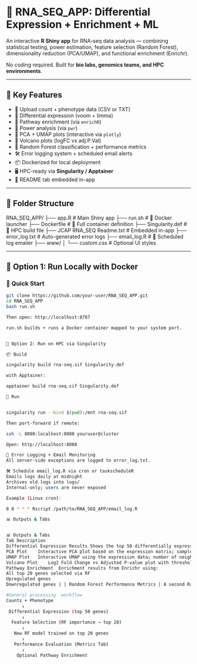 # 🧬 RNA_SEQ_APP: Differential Expression + Enrichment + ML

An interactive **R Shiny app** for RNA-seq data analysis — combining statistical testing, power estimation, feature selection (Random Forest), dimensionality reduction (PCA/UMAP), and functional enrichment (Enrichr).

No coding required. Built for **bio labs, genomics teams, and HPC environments**.

---

## 🚀 Key Features

- 📂 Upload count + phenotype data (CSV or TXT)
- 🧬 Differential expression (voom + limma)
- 🧠 Pathway enrichment (via `enrichR`)
- 🧪 Power analysis (via `pwr`)
- 🌌 PCA + UMAP plots (interactive via `plotly`)
- 🌋 Volcano plots (logFC vs adj.P.Val)
- 🌲 Random Forest classification + performance metrics
- 🛠️ Error logging system + scheduled email alerts
- 📦 Dockerized for local deployment
- 🖥️ HPC-ready via **Singularity / Apptainer**
- 📄 README tab embedded in-app

---

## 📁 Folder Structure

RNA_SEQ_APP/ ├── app.R # Main Shiny app ├── run.sh # 🔁 Docker launcher ├── Dockerfile # 🐳 Full container definition ├── Singularity.def # 🧬 HPC build file ├── JCAP RNA_SEQ Readme.txt # Embedded in-app ├── error_log.txt # Auto-generated error logs ├── email_log.R # 📨 Scheduled log emailer ├── www/ │ └── custom.css # Optional UI styles


---

## 🧪 Option 1: Run Locally with Docker

### 🐳 Quick Start

```bash
git clone https://github.com/your-user/RNA_SEQ_APP.git
cd RNA_SEQ_APP
bash run.sh

Then open: http://localhost:8787

run.sh builds + runs a Docker container mapped to your system port.


🧠 Option 2: Run on HPC via Singularity

📦 Build

singularity build rna-seq.sif Singularity.def

with Apptainer:

apptainer build rna-seq.sif Singularity.def

🚀 Run


singularity run --bind $(pwd):/mnt rna-seq.sif

Then port-forward if remote:

ssh -L 8080:localhost:8080 youruser@cluster

Open: http://localhost:8080

📧 Error Logging + Email Monitoring
All server-side exceptions are logged to error_log.txt.

🛠 Schedule email_log.R via cron or taskscheduleR
Emails logs daily at midnight
Archives old logs into logs/
Internal-only; users are never exposed

Example (Linux cron):

0 0 * * * Rscript /path/to/RNA_SEQ_APP/email_log.R

📊 Outputs & Tabs


📊 Outputs & Tabs
Tab	Description
Differential Expression Results	Shows the top 50 differentially expressed genes using voom + limma. These genes are annotated with gene symbols and descriptions (biomaRt) and are used for downstream feature selection and modeling.
PCA Plot	Interactive PCA plot based on the expression matrix; samples colored by phenotype
UMAP Plot	Interactive UMAP using the expression data; number of neighbors is tunable
Volcano Plot	Log2 Fold Change vs Adjusted P-value plot with threshold sliders and tooltips
Pathway Enrichment	Enrichment results from Enrichr using:
All top 20 genes selected via RF
Upregulated genes
Downregulated genes | | Random Forest Performance Metrics | A second Random Forest model is trained using only the top 20 genes (selected via importance ranking from the top 50 DEGs). This tab shows the performance of that classifier: accuracy, sensitivity, specificity, AUC, and prevalence. | | Power Calculation | Uses pwr to calculate statistical power based on group sizes and desired effect size | | Read Me | Live-rendered content from  JCAP RNA_SEQ Readme.txt, embedded directly into the app |

#General processing  workflow
Counts + Phenotype
      ↓
 Differential Expression (top 50 genes)
      ↓
  Feature Selection (RF importance → top 20)
      ↓
   New RF model trained on top 20 genes
      ↓
   Performance Evaluation (Metrics Tab)
      ↓
    Optional Pathway Enrichment 



